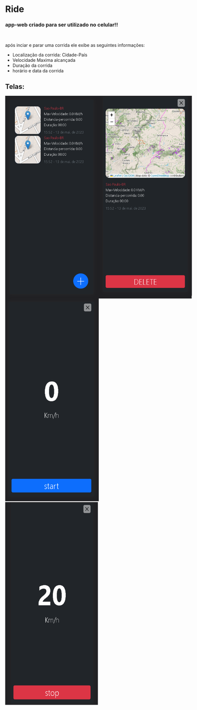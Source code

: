 <h1>Ride</h1>

<div>
  <h3>app-web criado para ser utilizado no celular!!</h3>
<br>

<p>após inciar e parar uma corrida ele exibe as seguintes informações:</p>

<ul>
  <li>Localização da corrida: Cidade-País </li>
  <li>Velocidade Maxima alcançada</li>
  <li>Duração da corrida</li>
  <li>horário e data da corrida</li>
</ul>
</div>

<h2>Telas:</h2>

<div style="display:flex">
  <img src="1.png" width="300px" height="650px">
  <img src="3.png" width="300px" height="650px">
</div>

<div>
   <img src="2.png" width="300px" height="650px">
  <img src="4.png" width="300px" height="650px">
</div>
